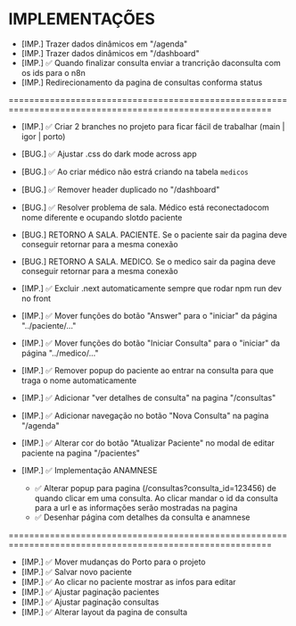 # IMPLEMENTAÇÕES
- [IMP.] Trazer dados dinâmicos em "/agenda"
- [IMP.] Trazer dados dinâmicos em "/dashboard"
- [IMP.] ✅ Quando finalizar consulta enviar a trancrição daconsulta com os ids para o n8n
- [IMP.] Redirecionamento da pagina de consultas conforma status


=========================================================================================================

- [IMP.] ✅ Criar 2 branches no projeto para ficar fácil de trabalhar (main | igor | porto)

- [BUG.] ✅ Ajustar .css do dark mode across app
- [BUG.] ✅ Ao criar médico não estrá criando na tabela `medicos`
- [BUG.] ✅ Remover header duplicado no "/dashboard"
- [BUG.] ✅ Resolver problema de sala. Médico está reconectadocom nome diferente e ocupando slotdo paciente
- [BUG.] RETORNO A SALA. PACIENTE. Se o paciente sair da pagina deve conseguir retornar para a mesma conexão
- [BUG.] RETORNO A SALA. MEDICO. Se o medico sair da pagina deve conseguir retornar para a mesma conexão

- [IMP.] ✅ Excluir .next automaticamente sempre que rodar npm run dev no front
- [IMP.] ✅ Mover funções do botão "Answer" para o "iniciar" da página "../paciente/..."
- [IMP.] ✅ Mover funções do botão "Iniciar Consulta" para o "iniciar" da página "../medico/..."
- [IMP.] ✅ Remover popup do paciente ao entrar na consulta para que traga o nome automaticamente
- [IMP.] ✅ Adicionar "ver detalhes de consulta" na pagina "/consultas"
- [IMP.] ✅ Adicionar navegação no botão "Nova Consulta" na pagina "/agenda" 
- [IMP.] ✅ Alterar cor do botão "Atualizar Paciente" no modal de editar paciente na pagina "/pacientes"
- [IMP.] ✅ Implementação ANAMNESE
    - ✅ Alterar popup para pagina (/consultas?consulta_id=123456) de quando clicar em uma consulta. Ao clicar mandar o id da consulta para a url e as informações serão mostradas na pagina
    - ✅ Desenhar página com detalhes da consulta e anamnese







=========================================================================================================
- [IMP.] ✅ Mover mudanças do Porto para o projeto
- [IMP.] ✅ Salvar novo paciente
- [IMP.] ✅ Ao clicar no paciente mostrar  as infos para editar
- [IMP.] ✅ Ajustar paginação pacientes 
- [IMP.] ✅ Ajustar paginação consultas
- [IMP.] ✅ Alterar layout da pagina de consulta







